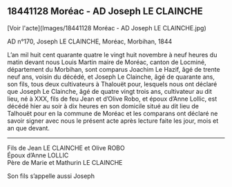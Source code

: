 ## 18441128 Moréac - AD Joseph LE CLAINCHE

[Voir l'acte](Images/18441128 Moréac - AD Joseph LE CLAINCHE.jpg)

AD n°170, Joseph LE CLAINCHE, Moréac, Morbihan, 1844

L’an mil huit cent quarante quatre le vingt huit novembre à neuf heures du matin devant nous Louis Martin maire de Moréac, canton de Locminé, département du Morbihan, sont comparus Joachim Le Hazif, âgé de trente neuf ans, voisin du décédé, et Joseph Le Clainche, âgé de quarante ans, son fils, tous deux cultivateurs à Thalouët pour, lesquels nous ont déclaré que Joseph Le Clainche, âgé de quatre vingt trois ans, cultivateur au dit lieu, né à XXX, fils de feu Jean et d’Olive Robo, et époux d’Anne Lollic, est décédé hier au soir à dix heures en son domicile situé au dit lieu de Talhouët pour en la commune de Moréac et les comparans ont déclaré ne savoir signer avec nous le présent acte après lecture faite les jour, mois et an que devant.

***
Fils de Jean LE CLAINCHE et Olive ROBO  
Époux d’Anne LOLLIC  
Père de Marie et Mathurin LE CLAINCHE

Son fils s’appelle aussi Joseph
